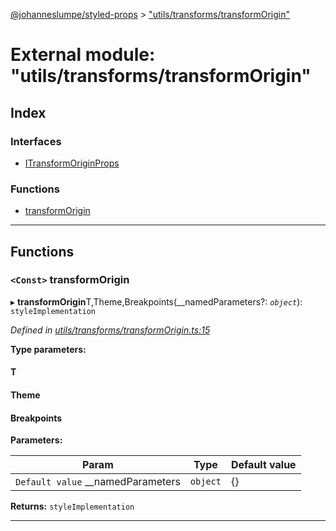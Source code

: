 [@johanneslumpe/styled-props](../README.md) > ["utils/transforms/transformOrigin"](../modules/_utils_transforms_transformorigin_.md)

# External module: "utils/transforms/transformOrigin"

## Index

### Interfaces

* [ITransformOriginProps](../interfaces/_utils_transforms_transformorigin_.itransformoriginprops.md)

### Functions

* [transformOrigin](_utils_transforms_transformorigin_.md#transformorigin)

---

## Functions

<a id="transformorigin"></a>

### `<Const>` transformOrigin

▸ **transformOrigin**T,Theme,Breakpoints(__namedParameters?: *`object`*): `styleImplementation`

*Defined in [utils/transforms/transformOrigin.ts:15](https://github.com/johanneslumpe/styled-props/blob/3abf398/src/utils/transforms/transformOrigin.ts#L15)*

**Type parameters:**

#### T 
#### Theme 
#### Breakpoints 
**Parameters:**

| Param | Type | Default value |
| ------ | ------ | ------ |
| `Default value` __namedParameters | `object` |  {} |

**Returns:** `styleImplementation`

___

